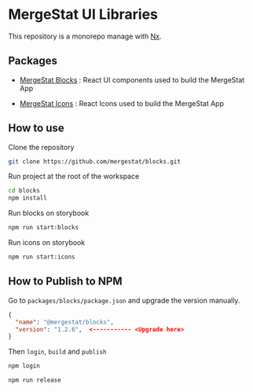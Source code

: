 # MergeStat UI Libraries

This repository is a monorepo manage with [Nx](https://nx.dev/).

## Packages

- [MergeStat Blocks](https://github.com/mergestat/blocks/tree/main/packages/blocks) : React UI components used to build the MergeStat App

- [MergeStat Icons](https://github.com/mergestat/blocks/tree/main/packages/icons) : React Icons used to build the MergeStat App

## How to use

Clone the repository

```sh
git clone https://github.com/mergestat/blocks.git
```

Run project at the root of the workspace

```sh
cd blocks
npm install
```

Run blocks on storybook

```sh
npm run start:blocks
```

Run icons on storybook

```sh
npm run start:icons
```

## How to Publish to NPM

Go to `packages/blocks/package.json` and upgrade the version manually.

```json
{
  "name": "@mergestat/blocks",
  "version": "1.2.6",  <----------- <Upgrade here>
}
```

Then `login`, `build` and `publish`

```sh
npm login
```

```sh
npm run release
```

